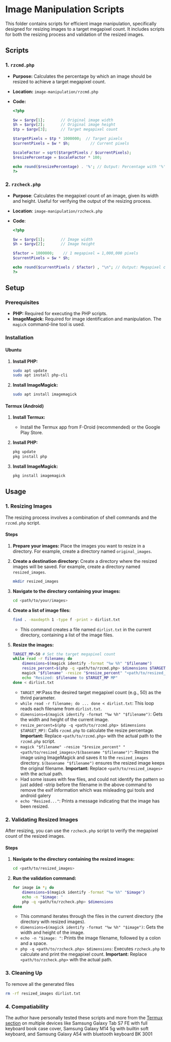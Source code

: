 # Image Manipulation Scripts

This folder contains scripts for efficient image manipulation, specifically designed for resizing images to a target megapixel count. It includes scripts for both the resizing process and validation of the resized images.

## Scripts

### 1. `rzcmd.php`

* **Purpose:** Calculates the percentage by which an image should be resized to achieve a target megapixel count.
* **Location:** `image-manipulation/rzcmd.php`
* **Code:**

    ```php
    <?php
    
    $w = $argv[1];       // Original image width
    $h = $argv[2];       // Original image height
    $tp = $argv[3];      // Target megapixel count
    
    $targetPixels = $tp * 1000000;  // Target pixels
    $currentPixels = $w * $h;         // Current pixels
    
    $scaleFactor = sqrt($targetPixels / $currentPixels);
    $resizePercentage = $scaleFactor * 100;
    
    echo round($resizePercentage) . '%'; // Output: Percentage with '%'
    ?>
    ```

### 2. `rzcheck.php`

* **Purpose**: Calculates the megapixel count of an image, given its width and height. Useful for verifying the output of the resizing process.
* **Location**: `image-manipulation/rzcheck.php`
* **Code**:

    ```php
    <?php
    
    $w = $argv[1];       // Image width
    $h = $argv[2];       // Image height
    
    $factor = 1000000;    // 1 megapixel = 1,000,000 pixels
    $currentPixels = $w * $h;
    
    echo round($currentPixels / $factor) , "\n"; // Output: Megapixel count, newline
    ?>
    ```

## Setup

### Prerequisites

* **PHP:** Required for executing the PHP scripts.
* **ImageMagick:** Required for image identification and manipulation. The `magick` command-line tool is used.

### Installation

#### Ubuntu

1.  **Install PHP:**

    ```bash
    sudo apt update
    sudo apt install php-cli
    ```

2.  **Install ImageMagick:**

    ```bash
    sudo apt install imagemagick
    ```

#### Termux (Android)

1.  **Install Termux:**
    * Install the Termux app from F-Droid (recommended) or the Google Play Store.

2.  **Install PHP:**

    ```bash
    pkg update
    pkg install php
    ```

3.  **Install ImageMagick:**

    ```bash
    pkg install imagemagick
    ```

## Usage

### 1. Resizing Images

The resizing process involves a combination of shell commands and the `rzcmd.php` script.

#### Steps

1.  **Prepare your images:** Place the images you want to resize in a directory. For example, create a directory named `original_images`.

2.  **Create a destination directory:** Create a directory where the resized images will be saved. For example, create a directory named `resized_images`.

    ```bash
    mkdir resized_images
    ```

3.  **Navigate to the directory containing your images:**

    ```bash
    cd <path/to/your/images>
    ```

4.  **Create a list of image files:**

    ```bash
    find . -maxdepth 1 -type f -print > dirlist.txt
    ```

    * This command creates a file named `dirlist.txt` in the current directory, containing a list of the image files.

5.  **Resize the images:**

    ```bash
    TARGET_MP=50 # Set the target megapixel count
    while read -r filename; do
        dimensions=$(magick identify -format "%w %h" "$filename")
        resize_percent=$(php -q <path/to/rzcmd.php> $dimensions $TARGET_MP)
        magick "$filename" -resize "$resize_percent" "<path/to/resized_images>/$(basename "$filename")"
        echo "Resized: $filename to $TARGET_MP MP"
    done < dirlist.txt
    ```

    * `TARGET_MP`:Pass the desired target megapixel count (e.g., 50) as the thrird parameter.
    * `while read -r filename; do ... done < dirlist.txt`: This loop reads each filename from `dirlist.txt`.
    * `dimensions=$(magick identify -format "%w %h" "$filename")`: Gets the width and height of the current image.
    * `resize_percent=$(php -q <path/to/rzcmd.php> $dimensions $TARGET_MP)`: Calls `rzcmd.php` to calculate the resize percentage. **Important:** Replace `<path/to/rzcmd.php>` with the actual path to the `rzcmd.php` script.
    * `magick "$filename" -resize "$resize_percent" "<path/to/resized_images>/$(basename "$filename")"`: Resizes the image using ImageMagick and saves it to the `resized_images` directory. `$(basename "$filename")` ensures the resized image keeps the original filename. **Important:** Replace `<path/to/resized_images>` with the actual path.
    * Had some issues with few files, and could not identify the pattern so just added -strip before the filename in the above command to remove the exif information which was misleading gui tools and android galery
    * `echo "Resized..."`: Prints a message indicating that the image has been resized.

### 2. Validating Resized Images

After resizing, you can use the `rzcheck.php` script to verify the megapixel count of the resized images.

#### Steps

1.  **Navigate to the directory containing the resized images:**

    ```bash
    cd <path/to/resized_images>
    ```

2.  **Run the validation command:**

    ```bash
    for image in *; do
        dimensions=$(magick identify -format "%w %h" "$image")
        echo -n "$image: "
        php -q <path/to/rzcheck.php> $dimensions
    done
    ```

    * This command iterates through the files in the current directory (the directory with resized images).
    * `dimensions=$(magick identify -format "%w %h" "$image")`: Gets the width and height of the image.
    * `echo -n "$image: "`: Prints the image filename, followed by a colon and a space.
    * `php -q <path/to/rzcheck.php> $dimensions`: Executes `rzcheck.php` to calculate and print the megapixel count. **Important:** Replace `<path/to/rzcheck.php>` with the actual path.

### 3. Cleaning Up

To remove all the generated files

```bash
rm -rf resized_images dirlist.txt
```

### 4. Compatiability

The author have personally tested these scripts and more from the [Termux section](../termux/) on multiple devices like Samsung Galaxy Tab S7 FE with full keyboard book case cover, Samsung Galaxy M14 5g with builtin soft keyboard, and Samsung Galaxy A54 with bluetooth keyboard BK 3001 
